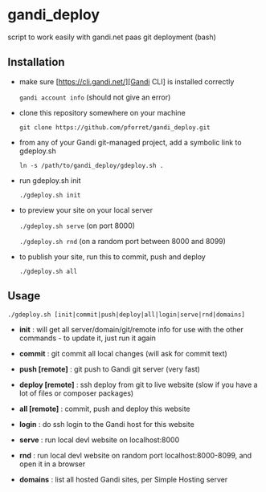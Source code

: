 # gandi_deploy

script to work easily with gandi.net paas git deployment (bash)

## Installation

* make sure [https://cli.gandi.net/][Gandi CLI] is installed correctly

	`gandi account info` (should not give an error)

* clone this repository somewhere on your machine

	`git clone https://github.com/pforret/gandi_deploy.git`

* from any of your Gandi git-managed project, add a symbolic link to gdeploy.sh

	`ln -s /path/to/gandi_deploy/gdeploy.sh .`

* run gdeploy.sh init

	`./gdeploy.sh init`

* to preview your site on your local server

	`./gdeploy.sh serve` (on port 8000)
	
	`./gdeploy.sh rnd` (on a random port between 8000 and 8099)

* to publish your site, run this to commit, push and deploy

	`./gdeploy.sh all`

## Usage 


    ./gdeploy.sh [init|commit|push|deploy|all|login|serve|rnd|domains]

* **init** : will get all server/domain/git/remote info for use with the other commands - to update it, just run it again


* **commit** : git commit all local changes (will ask for commit text)

* **push [remote]** : git push to Gandi git server (very fast)

* **deploy [remote]** : ssh deploy from git to live website (slow if you have a lot of files or composer packages)

* **all [remote]** : commit, push and deploy this website


* **login** : do ssh login to the Gandi host for this website

* **serve** : run local devl website on localhost:8000

* **rnd** : run local devl website on random port localhost:8000-8099, and open it in a browser 


* **domains** : list all hosted Gandi sites, per Simple Hosting server


[Gandi CLI]: https://cli.gandi.net/
